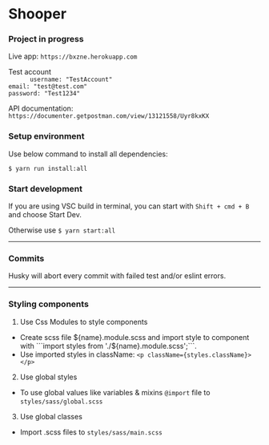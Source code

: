 # Shooper

### Project in progress



Live app: ```https://bxzne.herokuapp.com``` 

Test account <br>```      username: "TestAccount"```<br>
      ```email: "test@test.com"```<br>
      ```password: "Test1234" ```

API documentation: ```https://documenter.getpostman.com/view/13121558/Uyr8kxKX```

### Setup environment

Use below command to install all dependencies:

```$ yarn run install:all```

### Start development

If you are using VSC build in terminal, you can start with ```Shift + cmd + B``` and choose Start Dev.

Otherwise use ```$ yarn start:all```

---

### Commits

Husky will abort every commit with failed test and/or eslint errors.

---

### Styling components

1. Use Css Modules to style components

* Create scss file ${name}.module.scss and import style to component with ```import styles from './${name}.module.scss';```.
* Use imported styles in className: ```<p className={styles.className}></p>```

2. Use global styles

* To use global values like variables & mixins ```@import``` file to ```styles/sass/global.scss```

3. Use global classes

* Import .scss files to ```styles/sass/main.scss```
